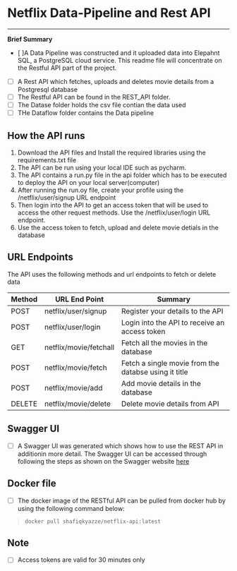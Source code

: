 
# Netflix Data-Pipeline and Rest API
------------------------------------------------------------------------------------------------------------------------------------------------------
**Brief Summary**


- [ ]A Data Pipeline was constructed and it uploaded data into Elepahnt SQL, a PostgreSQL cloud service. This readme file will concentrate on the Restful API part of the project. 
- [ ]  A Rest API which fetches, uploads and deletes movie details from a Postgresql database
- [ ] The Restful API can be found in the REST_API folder.
- [ ] The Datase folder holds the csv file contian the data used
- [ ] THe Dataflow folder contains the Data pipeline

## **How the API runs**
1.  Download the API files and Install the required libraries using  the requirements.txt file
2.  The API can be run using your local IDE such as pycharm. 
3.  The API contains a run.py file in the api folder which has to be executed to deploy the API on your local server(computer)
4.  After running the run.oy file, create your profile using the /netflix/user/signup URL endpoint
5.  Then login into the API to get an access token that will be used to access the other request methods. Use the /netflix/user/login URL endpoint.
6.  Use the access token to fetch, upload and delete movie detials in the database


## **URL Endpoints**

The API uses the following methods and url endpoints to fetch or delete data

| Method   | URL End Point            | Summary	            						                    |
|----------|--------------------------|-----------------------------------------------------|
|  	POST   | netflix/user/signup      | Register your details to the API                    |
|  	POST   |  netflix/user/login      | Login into the API to receive an access token       |
|  	GET    |  netflix/movie/fetchall  | Fetch all the movies in the database                |
|  	POST   |  netflix/movie/fetch     | Fetch a single movie from the databse using it title|
|  	POST	 |  netflix/movie/add       | Add movie details in the database                   |
|  	DELETE |  netflix/movie/delete    | Delete movie details from API                       |



## **Swagger UI**
- [ ] A Swagger UI was generated which shows how to use the REST API in additionin more detail.
The Swagger UI can be accessed through following the steps as shown on the Swagger website [here](https://swagger.io/docs/swagger-inspector/how-to-use-swagger-inspector/)

## **Docker file**
- [ ] The docker image of the RESTful API can be pulled from docker hub by using the following command below:
>     docker pull shafiqkyazze/netflix-api:latest

## **Note**
- [ ] Access tokens are valid for 30 minutes only
